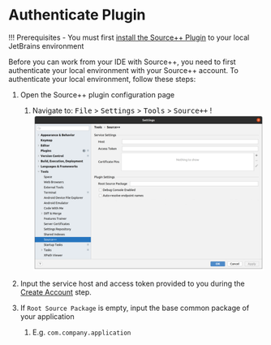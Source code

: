 # Authenticate Plugin

!!! Prerequisites
    - You must first [install the Source++ Plugin](./3-install-plugin.md) to your local JetBrains environment

Before you can work from your IDE with Source++, you need to first authenticate your local environment with your Source++ account. To authenticate your local environment, follow these steps:

1. Open the Source++ plugin configuration page
    1. Navigate to: <kbd>File</kbd> > <kbd>Settings</kbd> > <kbd>Tools</kbd> > <kbd>Source++</kbd>
    !![](../assets/screenshots/settings_dialog.png)

2. Input the service host and access token provided to you during the [Create Account](./create-account.md) step.

3. If `Root Source Package` is empty, input the base common package of your application
    1. E.g. `com.company.application`
